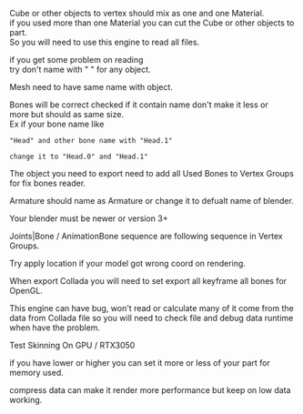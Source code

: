 Cube or other objects to vertex should mix as one and one Material.
<br>if you used more than one Material you can cut the Cube or other objects to part.
<br>So you will need to use this engine to read all files.

if you get some problem on reading
<br>try don't name with " " for any object.

Mesh need to have same name with object.

Bones will be correct checked if it contain name don't make it less or <br>more but should as same size.
<br>Ex  if your bone name like

    "Head" and other bone name with "Head.1"

    change it to "Head.0" and "Head.1"

The object you need to export need to add all Used Bones to Vertex Groups for fix bones reader.

Armature should name as Armature or change it to defualt name of blender.

Your blender must be newer or version 3+

Joints|Bone / AnimationBone sequence are following sequence in Vertex Groups.

Try apply location if your model got wrong coord on rendering.

When export Collada you will need to set export all keyframe all bones for OpenGL.

This engine can have bug, won't read or calculate many of it come from the data from Collada file so you will need to check file and debug data runtime when have the problem.

Test Skinning On GPU / RTX3050

if you have lower or higher you can set it more or less of your part for memory used.

compress data can make it render more performance but keep on low data working.